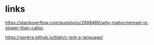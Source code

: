 # links
https://stackoverflow.com/questions/2688466/why-mallocmemset-is-slower-than-calloc

https://gankra.github.io/blah/c-isnt-a-language/
